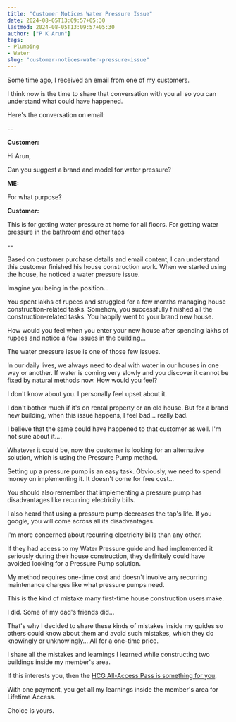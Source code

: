 ```yaml
---
title: "Customer Notices Water Pressure Issue"
date: 2024-08-05T13:09:57+05:30
lastmod: 2024-08-05T13:09:57+05:30
author: ["P K Arun"]
tags: 
- Plumbing
- Water
slug: "customer-notices-water-pressure-issue"
---
```

Some time ago, I received an email from one of my customers. 

I think now is the time to share that conversation with you all so you can understand what could have happened. 

Here's the conversation on email:

--

**Customer:**

Hi Arun,

Can you suggest a brand and model for water pressure?

**ME:** 
 
For what purpose?

**Customer:**

This is for getting water pressure at home for all floors. For getting water pressure in the bathroom and other  taps 

--

Based on customer purchase details and email content, I can understand this customer finished his house construction work. When we started using the house, he noticed a water pressure issue.

Imagine you being in the position… 

You spent lakhs of rupees and struggled for a few months managing house construction-related tasks. Somehow, you successfully finished all the construction-related tasks. You happily went to your brand new house.

How would you feel when you enter your new house after spending lakhs of rupees and notice a few issues in the building…

The water pressure issue is one of those few issues. 

In our daily lives, we always need to deal with water in our houses in one way or another. If water is coming very slowly and you discover it cannot be fixed by natural methods now. How would you feel?

I don't know about you. I personally feel upset about it. 

I don't bother much if it's on rental property or an old house. But for a brand new building, when this issue happens, I feel bad… really bad.

I believe that the same could have happened to that customer as well. I'm not sure about it….

Whatever it could be, now the customer is looking for an alternative solution, which is using the Pressure Pump method. 

Setting up a pressure pump is an easy task. Obviously, we need to spend money on implementing it. It doesn't come for free cost… 

You should also remember that implementing a pressure pump has disadvantages like recurring electricity bills. 

I also heard that using a pressure pump decreases the tap's life. If you google, you will come across all its disadvantages.

I'm more concerned about recurring electricity bills than any other. 

If they had access to my Water Pressure guide and had implemented it seriously during their house construction, they definitely could have avoided looking for a Pressure Pump solution.

My method requires one-time cost and doesn't involve any recurring maintenance charges like what pressure pumps need. 

This is the kind of mistake many first-time house construction users make. 

I did. Some of my dad's friends did… 

That's why I decided to share these kinds of mistakes inside my guides so others could know about them and avoid such mistakes, which they do knowingly or unknowingly… All for a one-time price.

I share all the mistakes and learnings I learned while constructing two buildings inside my member's area. 

If this interests you, then the [HCG All-Access Pass is something for you](https://houseconstructionguide.com/products/#all-access-pass).

With one payment, you get all my learnings inside the member's area for Lifetime Access.

Choice is yours.